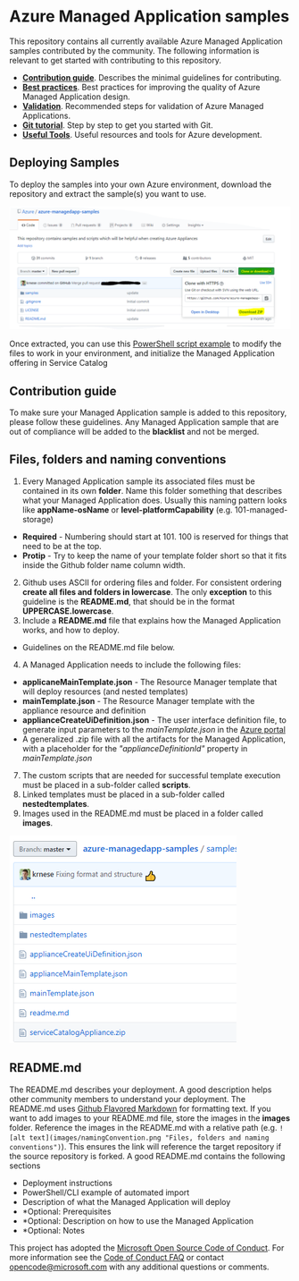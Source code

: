 # Azure Managed Application samples

This repository contains all currently available Azure Managed Application samples contributed by the community. The following information is relevant to get started with contributing to this repository.

+ [**Contribution guide**](/1-contribution-guide/README.md#contribution-guide). Describes the minimal guidelines for contributing.
+ [**Best practices**](/1-contribution-guide/best-practices.md#best-practices). Best practices for improving the quality of Azure Managed Application design.
+ [**Validation**](/1-contribution-guide/validation.md#validation). Recommended steps for validation of Azure Managed Applications.
+ [**Git tutorial**](/1-contribution-guide/git-tutorial.md#git-tutorial). Step by step to get you started with Git.
+ [**Useful Tools**](/1-contribution-guide/useful-tools.md#useful-tools). Useful resources and tools for Azure development.

## Deploying Samples

To deploy the samples into your own Azure environment, download the repository and extract the sample(s) you want to use.

![media](./images/downloadrepo.png)

Once extracted, you can use this [PowerShell script example](/1-contribution-guide/psscript.md) to modify the files to work in your environment, and initialize the Managed Application offering in Service Catalog

## Contribution guide

To make sure your Managed Application sample is added to this repository, please follow these guidelines. Any Managed Application sample that are out of compliance will be added to the **blacklist** and not be merged.

## Files, folders and naming conventions

1. Every Managed Application sample its associated files must be contained in its own **folder**. Name this folder something that describes what your Managed Application does. Usually this naming pattern looks like **appName-osName** or **level-platformCapability** (e.g. 101-managed-storage) 
 + **Required** - Numbering should start at 101. 100 is reserved for things that need to be at the top.
 + **Protip** - Try to keep the name of your template folder short so that it fits inside the Github folder name column width.
2. Github uses ASCII for ordering files and folder. For consistent ordering **create all files and folders in lowercase**. The only **exception** to this guideline is the **README.md**, that should be in the format **UPPERCASE.lowercase**.
3. Include a **README.md** file that explains how the Managed Application works, and how to deploy. 
 + Guidelines on the README.md file below.
4. A Managed Application needs to include the following files:
 + **applicaneMainTemplate.json** - The Resource Manager template that will deploy resources (and nested templates)
 + **mainTemplate.json** - The Resource Manager template with the appliance resource and definition
 + **applianceCreateUiDefinition.json** - The user interface definition file, to generate input parameters to the *mainTemplate.json* in the [Azure portal](https://portal.azure.com)
 + A generalized .zip file with all the artifacts for the Managed Application, with a placeholder for the *"applianceDefinitionId"* property in *mainTemplate.json* 
7. The custom scripts that are needed for successful template execution must be placed in a sub-folder called **scripts**.
8. Linked templates must be placed in a sub-folder called **nestedtemplates**.
9. Images used in the README.md must be placed in a folder called **images**. 

![alt text](./images/structure.png "Files, folders and naming conventions")
 
## README.md

The README.md describes your deployment. A good description helps other community members to understand your deployment. The README.md uses [Github Flavored Markdown](https://guides.github.com/features/mastering-markdown/) for formatting text. If you want to add images to your README.md file, store the images in the **images** folder. Reference the images in the README.md with a relative path (e.g. `![alt text](images/namingConvention.png "Files, folders and naming conventions")`). This ensures the link will reference the target repository if the source repository is forked. A good README.md contains the following sections

+ Deployment instructions
+ PowerShell/CLI example of automated import
+ Description of what the Managed Application will deploy
+ *Optional: Prerequisites
+ *Optional: Description on how to use the Managed Application
+ *Optional: Notes

This project has adopted the [Microsoft Open Source Code of Conduct](https://opensource.microsoft.com/codeofconduct/). For more information see the [Code of Conduct FAQ](https://opensource.microsoft.com/codeofconduct/faq/) or contact [opencode@microsoft.com](mailto:opencode@microsoft.com) with any additional questions or comments.
```